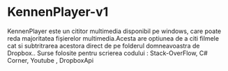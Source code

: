 # KennenPlayer-v1
KennenPlayer este un cititor multimedia disponibil pe windows,  care poate reda majoritatea fișierelor multimedia.Acesta are optiunea de a citi filmele cat si subtritrarea acestora direct de pe folderul domneavoastra de Dropbox..
Surse folosite pentru scrierea codului : Stack-OverFlow, C# Corner, Youtube , DropboxApi

